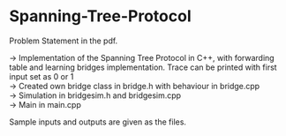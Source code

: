 # Spanning-Tree-Protocol

Problem Statement in the pdf.

-> Implementation of the Spanning Tree Protocol in C++, with forwarding table and learning bridges implementation. Trace can be printed with first input set as 0 or 1  
-> Created own bridge class in bridge.h with behaviour in bridge.cpp  
-> Simulation in bridgesim.h and bridgesim.cpp  
-> Main in main.cpp  

Sample inputs and outputs are given as the files.
